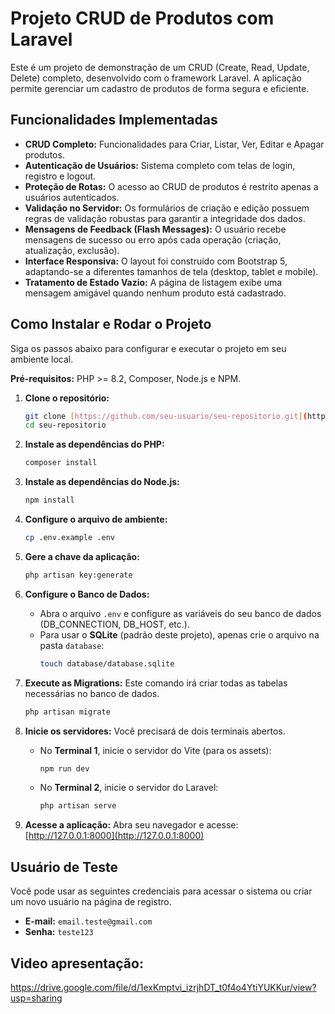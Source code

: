 # Projeto CRUD de Produtos com Laravel

Este é um projeto de demonstração de um CRUD (Create, Read, Update, Delete) completo, desenvolvido com o framework Laravel. A aplicação permite gerenciar um cadastro de produtos de forma segura e eficiente.

## Funcionalidades Implementadas

-   **CRUD Completo:** Funcionalidades para Criar, Listar, Ver, Editar e Apagar produtos.
-   **Autenticação de Usuários:** Sistema completo com telas de login, registro e logout.
-   **Proteção de Rotas:** O acesso ao CRUD de produtos é restrito apenas a usuários autenticados.
-   **Validação no Servidor:** Os formulários de criação e edição possuem regras de validação robustas para garantir a integridade dos dados.
-   **Mensagens de Feedback (Flash Messages):** O usuário recebe mensagens de sucesso ou erro após cada operação (criação, atualização, exclusão).
-   **Interface Responsiva:** O layout foi construído com Bootstrap 5, adaptando-se a diferentes tamanhos de tela (desktop, tablet e mobile).
-   **Tratamento de Estado Vazio:** A página de listagem exibe uma mensagem amigável quando nenhum produto está cadastrado.

## Como Instalar e Rodar o Projeto

Siga os passos abaixo para configurar e executar o projeto em seu ambiente local.

**Pré-requisitos:** PHP >= 8.2, Composer, Node.js e NPM.

1.  **Clone o repositório:**
    ```bash
    git clone [https://github.com/seu-usuario/seu-repositorio.git](https://github.com/seu-usuario/seu-repositorio.git)
    cd seu-repositorio
    ```

2.  **Instale as dependências do PHP:**
    ```bash
    composer install
    ```

3.  **Instale as dependências do Node.js:**
    ```bash
    npm install
    ```

4.  **Configure o arquivo de ambiente:**
    ```bash
    cp .env.example .env
    ```

5.  **Gere a chave da aplicação:**
    ```bash
    php artisan key:generate
    ```

6.  **Configure o Banco de Dados:**
    * Abra o arquivo `.env` e configure as variáveis do seu banco de dados (DB_CONNECTION, DB_HOST, etc.).
    * Para usar o **SQLite** (padrão deste projeto), apenas crie o arquivo na pasta `database`:
        ```bash
        touch database/database.sqlite
        ```

7.  **Execute as Migrations:**
    Este comando irá criar todas as tabelas necessárias no banco de dados.
    ```bash
    php artisan migrate
    ```

8.  **Inicie os servidores:**
    Você precisará de dois terminais abertos.

    * No **Terminal 1**, inicie o servidor do Vite (para os assets):
        ```bash
        npm run dev
        ```
    * No **Terminal 2**, inicie o servidor do Laravel:
        ```bash
        php artisan serve
        ```

9.  **Acesse a aplicação:**
    Abra seu navegador e acesse: [http://127.0.0.1:8000](http://127.0.0.1:8000)

## Usuário de Teste

Você pode usar as seguintes credenciais para acessar o sistema ou criar um novo usuário na página de registro.

-   **E-mail:** `email.teste@gmail.com`
-   **Senha:** `teste123`

## Video apresentação:
https://drive.google.com/file/d/1exKmptvi_izrjhDT_t0f4o4YtiYUKKur/view?usp=sharing
